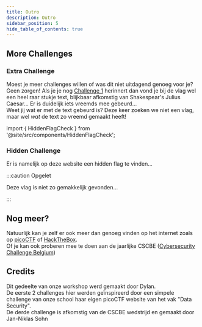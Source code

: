 ```yaml
---
title: Outro
description: Outro
sidebar_position: 5
hide_table_of_contents: true
---
```


## More Challenges
### Extra Challenge

Moest je meer challenges willen of was dit niet uitdagend genoeg voor je? Geen zorgen!
Als je je nog [Challenge 1](Challenge1.md) herinnert dan vond je bij de vlag wel een heel raar stukje text, blijkbaar afkomstig van Shakespear's Julius Caesar...
Er is duidelijk iets vreemds mee gebeurd...<br/>
Weet jij wat er met de text gebeurd is? Deze keer zoeken we niet een vlag, maar wel *wat* de text zo vreemd gemaakt heeft!


import { HiddenFlagCheck } from '@site/src/components/HiddenFlagCheck';

<HiddenFlagCheck flagNumber="0" />


### Hidden Challenge
Er is namelijk op deze website een hidden flag te vinden...

:::caution Opgelet

Deze vlag is niet zo gemakkelijk gevonden...

:::

<HiddenFlagCheck flagNumber="1" />

## Nog meer?

Natuurlijk kan je zelf er ook meer dan genoeg vinden op het internet zoals op [picoCTF](https://picoctf.org/) of [HackTheBox](https://www.hackthebox.com/).<br/>
Of je kan ook proberen mee te doen aan de jaarlijke CSCBE ([Cybersecurity Challenge Belgium](https://www.cybersecuritychallenge.be/))

## Credits
Dit gedeelte van onze workshop werd gemaakt door Dylan.<br/>
De eerste 2 challenges hier werden geïnspireerd door een simpele challenge van onze school haar eigen picoCTF website van het vak "Data Security".<br/>
De derde challenge is afkomstig van de CSCBE wedstrijd en gemaakt door Jan-Niklas Sohn

